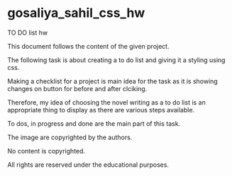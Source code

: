 # gosaliya_sahil_css_hw
TO DO list hw


This document follows the content of the given project.


The following task is about creating a to do list and giving
it a styling using css.

Making a checklist for a project is main idea for the task as
it is showing changes on button for before and after clciking.

Therefore, my idea of choosing the novel writing as a to do list 
is an appropriate thing to display as there are various steps available.

To dos, in progress and done are the main part of this task.

The image are copyrighted by the authors.

No content is copyrighted.

All rights are reserved under the educational purposes.


